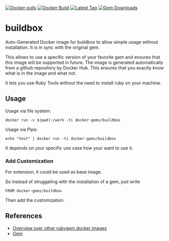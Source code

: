 [![Docker pulls](https://img.shields.io/docker/pulls/rubygem/buildbox.svg)](https://hub.docker.com/r/rubygem/buildbox/)
[![Docker Build](https://img.shields.io/docker/automated/rubygem/buildbox.svg)](https://hub.docker.com/r/rubygem/buildbox/)
[![Latest Tag](https://img.shields.io/github/tag/docker-rubygem/buildbox.svg)](https://hub.docker.com/r/rubygem/buildbox/)
[![Gem Downloads](https://img.shields.io/gem/dt/buildbox.svg)](https://rubygems.org/gems/buildbox/)
# buildbox

Auto-Generated Docker image for buildbox to allow simple usage without installation.
It is in sync with the original gem.

This allows to use a specific version of your favorite gem and ensures that this image will be supported in future.
The image is generated automatically from a github repository by Docker Hub.
This ensures that you exactly know what is in the image and what not.

It lets you use Ruby Tools without the need to install ruby on your machine.

## Usage

Usage via file system:

`docker run -v $(pwd):/work -ti docker-gems/buildbox`

Usage via Pipe:

`echo "test" | docker run -ti docker-gems/buildbox`

It depends on your specific use case how your want to use it.

### Add Customization

For extension, it could be used as base image.

So instead of struggeling with the installation of a gem, just write

`FROM docker-gems/buildbox`

Then add the customization.

## References

 - [Overview over other rubygem docker images](https://github.com/thinkbot/docker-rubygem)
 - [Gem](https://rubygems.org/gems/buildbox/)
